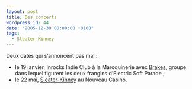 ```yaml
---
layout: post
title: Des concerts
wordpress_id: 44
date: "2005-12-30 00:00:00 +0100"
tags:
  - Sleater-Kinney
---
```


Deux dates qui s’annoncent pas mal :

- le 19 janvier, Inrocks Indie Club à la Maroquinerie avec [Brakes][1], groupe
  dans lequel figurent les deux frangins d’Electric Soft Parade ;
- le 22 mai, [Sleater-Kinney][2] au Nouveau Casino.

[1]: https://www.discogs.com/artist/337848-Brakes
[2]: https://www.discogs.com/artist/218269-Sleater-Kinney

